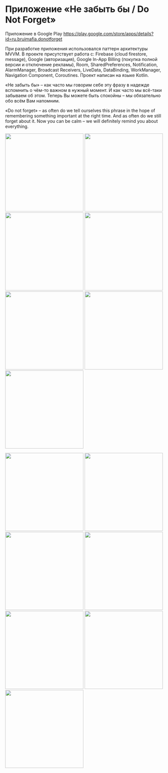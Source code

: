 # Приложение «Не забыть бы / Do Not Forget»
Приложение в Google Play https://play.google.com/store/apps/details?id=ru.bruimafia.donotforget

При разработке приложения использовался паттерн архитектуры MVVM. В проекте присутствует работа с: Firebase (cloud firestore, message), Google (авторизация), Google In-App Billing (покупка полной версии и отключение рекламы), Room, SharedPreferences, Notification, AlarmManager, Broadcast Receivers, LiveData, DataBinding, WorkManager, Navigation Component, Coroutines. Проект написан на языке Kotlin.

«Не забыть бы» – как часто мы говорим себе эту фразу в надежде вспомнить о чём-то важном в нужный момент. И как часто мы всё-таки забываем об этом. Теперь Вы можете быть спокойны – мы обязательно обо всём Вам напомним.

«Do not forget» – as often do we tell ourselves this phrase in the hope of remembering something important at the right time. And as often do we still forget about it. Now you can be calm – we will definitely remind you about everything.

<img src="/design/AppMockUp Screenshots rus/Google Pixel 3 XL (1480x2960)/Google Pixel 3 XL Screenshot 0.png" width="250"> <img src="/design/AppMockUp Screenshots rus/Google Pixel 3 XL (1480x2960)/Google Pixel 3 XL Screenshot 1.png" width="250"> <img src="/design/AppMockUp Screenshots rus/Google Pixel 3 XL (1480x2960)/Google Pixel 3 XL Screenshot 2.png" width="250"> <img src="/design/AppMockUp Screenshots rus/Google Pixel 3 XL (1480x2960)/Google Pixel 3 XL Screenshot 3.png" width="250"> <img src="/design/AppMockUp Screenshots rus/Google Pixel 3 XL (1480x2960)/Google Pixel 3 XL Screenshot 4.png" width="250"> <img src="/design/AppMockUp Screenshots rus/Google Pixel 3 XL (1480x2960)/Google Pixel 3 XL Screenshot 5.png" width="250"> <img src="/design/AppMockUp Screenshots rus/Google Pixel 3 XL (1480x2960)/Google Pixel 3 XL Screenshot 6.png" width="250">

<img src="/design/AppMockUp Screenshots eng/Google Pixel 3 XL (1480x2960)/Google Pixel 3 XL Screenshot 0.png" width="250"> <img src="/design/AppMockUp Screenshots eng/Google Pixel 3 XL (1480x2960)/Google Pixel 3 XL Screenshot 1.png" width="250"> <img src="/design/AppMockUp Screenshots eng/Google Pixel 3 XL (1480x2960)/Google Pixel 3 XL Screenshot 2.png" width="250"> <img src="/design/AppMockUp Screenshots eng/Google Pixel 3 XL (1480x2960)/Google Pixel 3 XL Screenshot 3.png" width="250"> <img src="/design/AppMockUp Screenshots eng/Google Pixel 3 XL (1480x2960)/Google Pixel 3 XL Screenshot 4.png" width="250"> <img src="/design/AppMockUp Screenshots eng/Google Pixel 3 XL (1480x2960)/Google Pixel 3 XL Screenshot 5.png" width="250"> <img src="/design/AppMockUp Screenshots eng/Google Pixel 3 XL (1480x2960)/Google Pixel 3 XL Screenshot 6.png" width="250">
